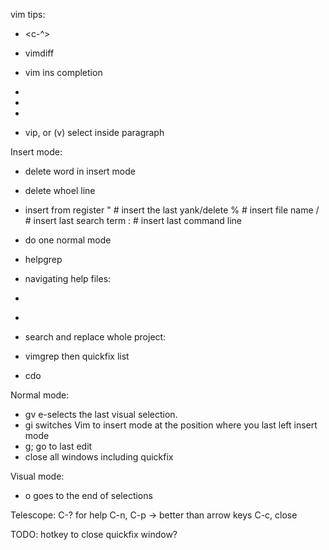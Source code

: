 vim tips:

- <c-^>

- vimdiff

- vim ins completion
- <c-f>
- <c-x>
- <c-n>

- vip, or (v) select inside paragraph

Insert mode:

- <c-w> delete word in insert mode
- <c-u> delete whoel line
- <c-r> insert from register
  <c-r> " # insert the last yank/delete
  <c-r> % # insert file name
  <c-r> / # insert last search term
  <c-r> : # insert last command line
- <c-o> do one normal mode

- helpgrep

- navigating help files:
- <shift-k>
- <c-o> <c-i>

- search and replace whole project:
- vimgrep then quickfix list
- cdo

Normal mode:

- gv e-selects the last visual selection.
- gi switches Vim to insert mode at the position where you last left insert mode
- g; go to last edit
- <c-w-o> close all windows including quickfix

Visual mode:

- o goes to the end of selections

Telescope: C-? for help C-n, C-p -> better than arrow keys C-c, close

TODO: hotkey to close quickfix window?
